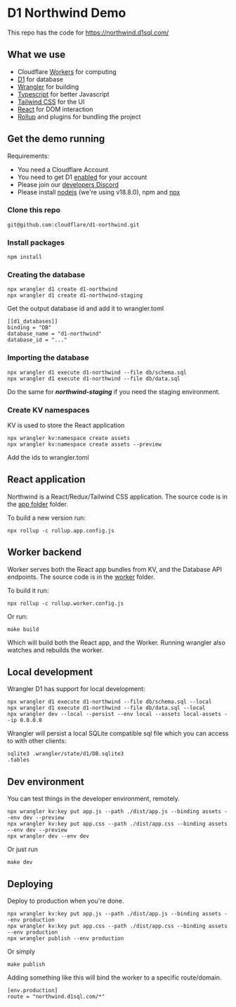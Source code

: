 # D1 Northwind Demo

This repo has the code for https://northwind.d1sql.com/

## What we use

 * Cloudflare [Workers](https://workers.cloudflare.com/) for computing
 * [D1](https://blog.cloudflare.com/introducing-d1/) for database
 * [Wrangler](https://github.com/cloudflare/wrangler2) for building
 * [Typescript](https://www.typescriptlang.org/) for better Javascript
 * [Tailwind CSS](https://tailwindcss.com/) for the UI
 * [React](https://reactjs.org/) for DOM interaction
 * [Rollup](https://rollupjs.org/) and plugins for bundling the project

## Get the demo running

Requirements:

 * You need a Cloudflare Account
 * You need to get D1 [enabled](https://www.cloudflare.com/en-gb/lp/d1/) for your account
 * Please join our [developers Discord](https://discord.com/invite/cloudflaredev)
 * Please install [nodejs](https://github.com/nvm-sh/nvm) (we're using v18.8.0), npm and [npx](https://www.npmjs.com/package/npx)

### Clone this repo

```
git@github.com:cloudflare/d1-northwind.git
```

### Install packages

```
npm install
```

### Creating the database

```
npx wrangler d1 create d1-northwind
npx wrangler d1 create d1-northwind-staging
```

Get the output database id and add it to wrangler.toml

```
[[d1_databases]]
binding = "DB"
database_name = "d1-northwind"
database_id = "..."
```

### Importing the database

```
npx wrangler d1 execute d1-northwind --file db/schema.sql
npx wrangler d1 execute d1-northwind --file db/data.sql
```

Do the same for ***northwind-staging*** if you need the staging environment.

### Create KV namespaces

KV is used to store the React application

```
npx wrangler kv:namespace create assets
npx wrangler kv:namespace create assets --preview
```

Add the ids to wrangler.toml

## React application

Northwind is a React/Redux/Tailwind CSS application. The source code is in the [app folder](./app) folder.

To build a new version run:

```
npx rollup -c rollup.app.config.js
```

## Worker backend

Worker serves both the React app bundles from KV, and the Database API endpoints. The source code is in the [worker](./worker) folder.

To build it run:

```
npx rollup -c rollup.worker.config.js
```

Or run:

```
make build
```

Which will build both the React app, and the Worker. Running wrangler also watches and rebuilds the worker.

## Local development

Wrangler D1 has support for local development:

```
npx wrangler d1 execute d1-northwind --file db/schema.sql --local
npx wrangler d1 execute d1-northwind --file db/data.sql --local
npx wrangler dev --local --persist --env local --assets local-assets --ip 0.0.0.0
```

Wrangler will persist a local SQLite compatible sql file which you can access to with other clients:

```
sqlite3 .wrangler/state/d1/DB.sqlite3
.tables
```

## Dev environment

You can test things in the developer environment, remotely.

```
npx wrangler kv:key put app.js --path ./dist/app.js --binding assets --env dev --preview
npx wrangler kv:key put app.css --path ./dist/app.css --binding assets --env dev --preview
npx wrangler dev --env dev
```

Or just run

```
make dev
```

## Deploying

Deploy to production when you're done.

```
npx wrangler kv:key put app.js --path ./dist/app.js --binding assets --env production
npx wrangler kv:key put app.css --path ./dist/app.css --binding assets --env production
npx wrangler publish --env production
```

Or simply

```
make publish
```

Adding something like this will bind the worker to a specific route/domain.

```
[env.production]
route = "northwind.d1sql.com/*"
```

